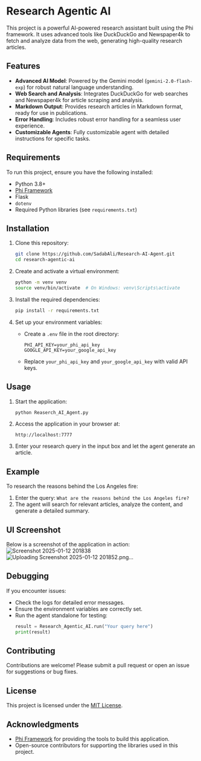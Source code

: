 # Research Agentic AI

This project is a powerful AI-powered research assistant built using the Phi framework. It uses advanced tools like DuckDuckGo and Newspaper4k to fetch and analyze data from the web, generating high-quality research articles.

## Features

- **Advanced AI Model**: Powered by the Gemini model (`gemini-2.0-flash-exp`) for robust natural language understanding.
- **Web Search and Analysis**: Integrates DuckDuckGo for web searches and Newspaper4k for article scraping and analysis.
- **Markdown Output**: Provides research articles in Markdown format, ready for use in publications.
- **Error Handling**: Includes robust error handling for a seamless user experience.
- **Customizable Agents**: Fully customizable agent with detailed instructions for specific tasks.

## Requirements

To run this project, ensure you have the following installed:

- Python 3.8+
- [Phi Framework](https://github.com/phi-ai)
- Flask
- `dotenv`
- Required Python libraries (see `requirements.txt`)

## Installation

1. Clone this repository:
    ```bash
    git clone https://github.com/SadabAli/Research-AI-Agent.git
    cd research-agentic-ai
    ```

2. Create and activate a virtual environment:
    ```bash
    python -m venv venv
    source venv/bin/activate  # On Windows: venv\Scripts\activate
    ```

3. Install the required dependencies:
    ```bash
    pip install -r requirements.txt
    ```

4. Set up your environment variables:
    - Create a `.env` file in the root directory:
      ```
      PHI_API_KEY=your_phi_api_key
      GOOGLE_API_KEY=your_google_api_key
      ```
    - Replace `your_phi_api_key` and `your_google_api_key` with valid API keys.

## Usage

1. Start the application:
    ```bash
    python Reaserch_AI_Agent.py
    ```

2. Access the application in your browser at:
    ```
    http://localhost:7777
    ```

3. Enter your research query in the input box and let the agent generate an article.

## Example

To research the reasons behind the Los Angeles fire:
1. Enter the query: `What are the reasons behind the Los Angeles fire?`
2. The agent will search for relevant articles, analyze the content, and generate a detailed summary.

## UI Screenshot

Below is a screenshot of the application in action:
![Screenshot 2025-01-12 201838](https://github.com/user-attachments/assets/abee15cf-7fad-467d-8345-7ef43e594dc3)
![Uploading Screenshot 2025-01-12 201852.png…]()



## Debugging

If you encounter issues:
- Check the logs for detailed error messages.
- Ensure the environment variables are correctly set.
- Run the agent standalone for testing:
    ```python
    result = Research_Agentic_AI.run("Your query here")
    print(result)
    ```

## Contributing

Contributions are welcome! Please submit a pull request or open an issue for suggestions or bug fixes.

## License

This project is licensed under the [MIT License](LICENSE).

## Acknowledgments

- [Phi Framework](https://github.com/phi-ai) for providing the tools to build this application.
- Open-source contributors for supporting the libraries used in this project.
